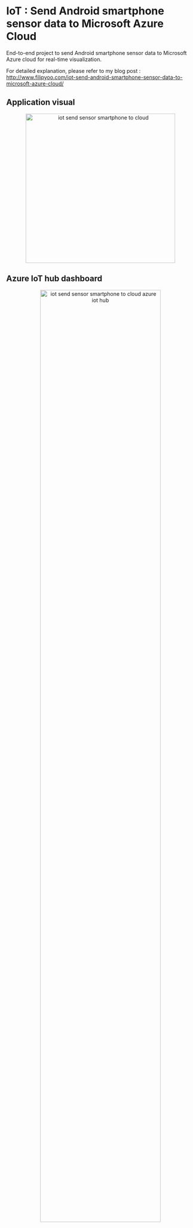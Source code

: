 # IoT : Send Android smartphone sensor data to Microsoft Azure Cloud
End-to-end project to send Android smartphone sensor data to Microsoft Azure cloud for real-time visualization.  

For detailed explanation, please refer to my blog post :  
http://www.filipyoo.com/iot-send-android-smartphone-sensor-data-to-microsoft-azure-cloud/

## Application visual
<p align="center">
  <img src="https://github.com/filipyoo/send-smartphone-sensor-data-to-cloud/blob/master/appVisual.png" alt="iot send sensor smartphone to cloud" height=400 weight= 200/>
</p>

## Azure IoT hub dashboard
<p align="center">
  <img src="https://github.com/filipyoo/send-smartphone-sensor-data-to-cloud/blob/master/iothub.png" alt="iot send sensor smartphone to cloud azure iot hub"  height=80% weight=80%/>
</p>

